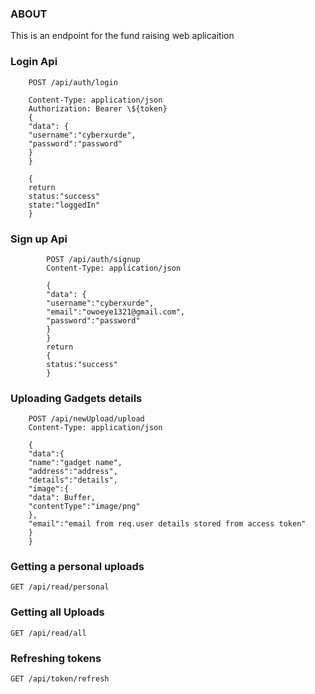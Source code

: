 ### ABOUT

This is an endpoint for the fund raising web aplicaition

### Login Api

```
    POST /api/auth/login

    Content-Type: application/json
    Authorization: Bearer \${token}
    {
    "data": {
    "username":"cyberxurde",
    "password":"password"
    }
    }

    {
    return
    status:"success"
    state:"loggedIn"
    }
```

### Sign up Api

```
        POST /api/auth/signup
        Content-Type: application/json

        {
        "data": {
        "username":"cyberxurde",
        "email":"owoeye1321@gmail.com",
        "password":"password"
        }
        }
        return
        {
        status:"success"
        }
```

### Uploading Gadgets details

```
    POST /api/newUpload/upload
    Content-Type: application/json

    {
    "data":{
    "name":"gadget name",
    "address":"address",
    "details":"details",
    "image":{
    "data": Buffer,
    "contentType":"image/png"
    },
    "email":"email from req.user details stored from access token"
    }
    }
```

### Getting a personal uploads

```
GET /api/read/personal
```

### Getting all Uploads

```
GET /api/read/all
```

### Refreshing tokens

```
GET /api/token/refresh
```
